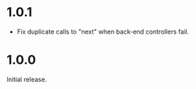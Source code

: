 1.0.1
=====
* Fix duplicate calls to "next" when back-end controllers fail.

1.0.0
=====
Initial release.
